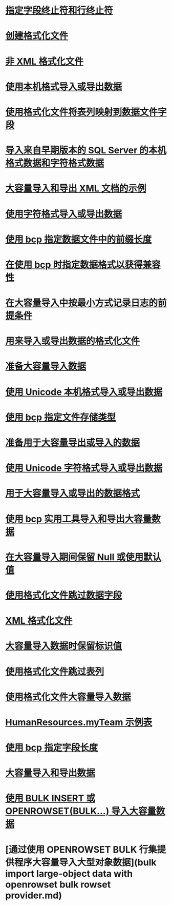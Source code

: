 # [指定字段终止符和行终止符](specify-field-and-row-terminators-sql-server.md)
# [创建格式化文件](create-a-format-file-sql-server.md)
# [非 XML 格式化文件](non-xml-format-files-sql-server.md)
# [使用本机格式导入或导出数据](use-native-format-to-import-or-export-data-sql-server.md)
# [使用格式化文件将表列映射到数据文件字段](use-a-format-file-to-map-table-columns-to-data-file-fields-sql-server.md)
# [导入来自早期版本的 SQL Server 的本机格式数据和字符格式数据](import-native-and-character-format-data-from-earlier-versions-of-sql-server.md)
# [大容量导入和导出 XML 文档的示例](examples-of-bulk-import-and-export-of-xml-documents-sql-server.md)
# [使用字符格式导入或导出数据](use-character-format-to-import-or-export-data-sql-server.md)
# [使用 bcp 指定数据文件中的前缀长度](specify-prefix-length-in-data-files-by-using-bcp-sql-server.md)
# [在使用 bcp 时指定数据格式以获得兼容性](specify-data-formats-for-compatibility-when-using-bcp-sql-server.md)
# [在大容量导入中按最小方式记录日志的前提条件](prerequisites-for-minimal-logging-in-bulk-import.md)
# [用来导入或导出数据的格式化文件](format-files-for-importing-or-exporting-data-sql-server.md)
# [准备大容量导入数据](prepare-to-bulk-import-data-sql-server.md)
# [使用 Unicode 本机格式导入或导出数据](use-unicode-native-format-to-import-or-export-data-sql-server.md)
# [使用 bcp 指定文件存储类型](specify-file-storage-type-by-using-bcp-sql-server.md)
# [准备用于大容量导出或导入的数据](prepare-data-for-bulk-export-or-import-sql-server.md)
# [使用 Unicode 字符格式导入或导出数据](use-unicode-character-format-to-import-or-export-data-sql-server.md)
# [用于大容量导入或导出的数据格式](data-formats-for-bulk-import-or-bulk-export-sql-server.md)
# [使用 bcp 实用工具导入和导出大容量数据](import-and-export-bulk-data-by-using-the-bcp-utility-sql-server.md)
# [在大容量导入期间保留 Null 或使用默认值](keep-nulls-or-use-default-values-during-bulk-import-sql-server.md)
# [使用格式化文件跳过数据字段](use-a-format-file-to-skip-a-data-field-sql-server.md)
# [XML 格式化文件](xml-format-files-sql-server.md)
# [大容量导入数据时保留标识值](keep-identity-values-when-bulk-importing-data-sql-server.md)
# [使用格式化文件跳过表列](use-a-format-file-to-skip-a-table-column-sql-server.md)
# [使用格式化文件大容量导入数据](use-a-format-file-to-bulk-import-data-sql-server.md)
# [HumanResources.myTeam 示例表](humanresources-myteam-sample-table-sql-server.md)
# [使用 bcp 指定字段长度](specify-field-length-by-using-bcp-sql-server.md)
# [大容量导入和导出数据](bulk-import-and-export-of-data-sql-server.md)
# [使用 BULK INSERT 或 OPENROWSET(BULK...) 导入大容量数据](import-bulk-data-by-using-bulk-insert-or-openrowset-bulk-sql-server.md)
# [通过使用 OPENROWSET BULK 行集提供程序大容量导入大型对象数据](bulk import large-object data with openrowset bulk rowset provider.md)

